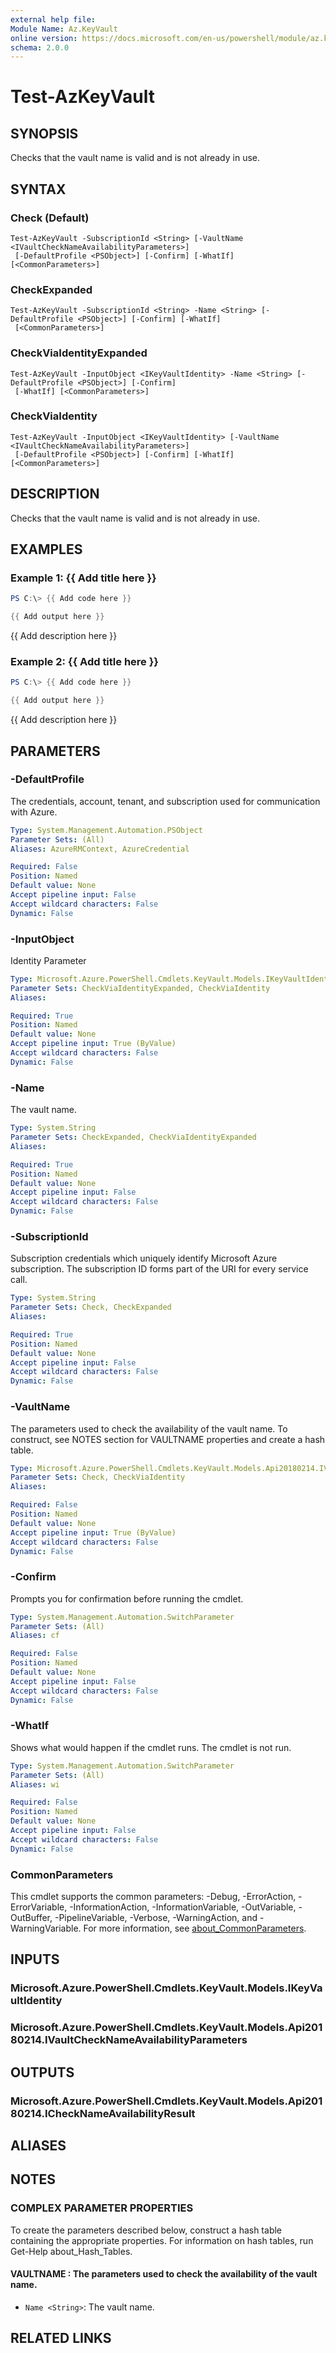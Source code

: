 ```yaml
---
external help file:
Module Name: Az.KeyVault
online version: https://docs.microsoft.com/en-us/powershell/module/az.keyvault/test-azkeyvault
schema: 2.0.0
---
```


# Test-AzKeyVault

## SYNOPSIS
Checks that the vault name is valid and is not already in use.

## SYNTAX

### Check (Default)
```
Test-AzKeyVault -SubscriptionId <String> [-VaultName <IVaultCheckNameAvailabilityParameters>]
 [-DefaultProfile <PSObject>] [-Confirm] [-WhatIf] [<CommonParameters>]
```

### CheckExpanded
```
Test-AzKeyVault -SubscriptionId <String> -Name <String> [-DefaultProfile <PSObject>] [-Confirm] [-WhatIf]
 [<CommonParameters>]
```

### CheckViaIdentityExpanded
```
Test-AzKeyVault -InputObject <IKeyVaultIdentity> -Name <String> [-DefaultProfile <PSObject>] [-Confirm]
 [-WhatIf] [<CommonParameters>]
```

### CheckViaIdentity
```
Test-AzKeyVault -InputObject <IKeyVaultIdentity> [-VaultName <IVaultCheckNameAvailabilityParameters>]
 [-DefaultProfile <PSObject>] [-Confirm] [-WhatIf] [<CommonParameters>]
```

## DESCRIPTION
Checks that the vault name is valid and is not already in use.

## EXAMPLES

### Example 1: {{ Add title here }}
```powershell
PS C:\> {{ Add code here }}

{{ Add output here }}
```

{{ Add description here }}

### Example 2: {{ Add title here }}
```powershell
PS C:\> {{ Add code here }}

{{ Add output here }}
```

{{ Add description here }}

## PARAMETERS

### -DefaultProfile
The credentials, account, tenant, and subscription used for communication with Azure.

```yaml
Type: System.Management.Automation.PSObject
Parameter Sets: (All)
Aliases: AzureRMContext, AzureCredential

Required: False
Position: Named
Default value: None
Accept pipeline input: False
Accept wildcard characters: False
Dynamic: False
```

### -InputObject
Identity Parameter

```yaml
Type: Microsoft.Azure.PowerShell.Cmdlets.KeyVault.Models.IKeyVaultIdentity
Parameter Sets: CheckViaIdentityExpanded, CheckViaIdentity
Aliases:

Required: True
Position: Named
Default value: None
Accept pipeline input: True (ByValue)
Accept wildcard characters: False
Dynamic: False
```

### -Name
The vault name.

```yaml
Type: System.String
Parameter Sets: CheckExpanded, CheckViaIdentityExpanded
Aliases:

Required: True
Position: Named
Default value: None
Accept pipeline input: False
Accept wildcard characters: False
Dynamic: False
```

### -SubscriptionId
Subscription credentials which uniquely identify Microsoft Azure subscription.
The subscription ID forms part of the URI for every service call.

```yaml
Type: System.String
Parameter Sets: Check, CheckExpanded
Aliases:

Required: True
Position: Named
Default value: None
Accept pipeline input: False
Accept wildcard characters: False
Dynamic: False
```

### -VaultName
The parameters used to check the availability of the vault name.
To construct, see NOTES section for VAULTNAME properties and create a hash table.

```yaml
Type: Microsoft.Azure.PowerShell.Cmdlets.KeyVault.Models.Api20180214.IVaultCheckNameAvailabilityParameters
Parameter Sets: Check, CheckViaIdentity
Aliases:

Required: False
Position: Named
Default value: None
Accept pipeline input: True (ByValue)
Accept wildcard characters: False
Dynamic: False
```

### -Confirm
Prompts you for confirmation before running the cmdlet.

```yaml
Type: System.Management.Automation.SwitchParameter
Parameter Sets: (All)
Aliases: cf

Required: False
Position: Named
Default value: None
Accept pipeline input: False
Accept wildcard characters: False
Dynamic: False
```

### -WhatIf
Shows what would happen if the cmdlet runs.
The cmdlet is not run.

```yaml
Type: System.Management.Automation.SwitchParameter
Parameter Sets: (All)
Aliases: wi

Required: False
Position: Named
Default value: None
Accept pipeline input: False
Accept wildcard characters: False
Dynamic: False
```

### CommonParameters
This cmdlet supports the common parameters: -Debug, -ErrorAction, -ErrorVariable, -InformationAction, -InformationVariable, -OutVariable, -OutBuffer, -PipelineVariable, -Verbose, -WarningAction, and -WarningVariable. For more information, see [about_CommonParameters](http://go.microsoft.com/fwlink/?LinkID=113216).

## INPUTS

### Microsoft.Azure.PowerShell.Cmdlets.KeyVault.Models.IKeyVaultIdentity

### Microsoft.Azure.PowerShell.Cmdlets.KeyVault.Models.Api20180214.IVaultCheckNameAvailabilityParameters

## OUTPUTS

### Microsoft.Azure.PowerShell.Cmdlets.KeyVault.Models.Api20180214.ICheckNameAvailabilityResult

## ALIASES

## NOTES

### COMPLEX PARAMETER PROPERTIES
To create the parameters described below, construct a hash table containing the appropriate properties. For information on hash tables, run Get-Help about_Hash_Tables.

#### VAULTNAME <IVaultCheckNameAvailabilityParameters>: The parameters used to check the availability of the vault name.
  - `Name <String>`: The vault name.

## RELATED LINKS

